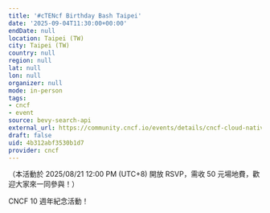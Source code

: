 ```yaml
---
title: '#cTENcf Birthday Bash Taipei'
date: '2025-09-04T11:30:00+00:00'
endDate: null
location: Taipei (TW)
city: Taipei (TW)
country: null
region: null
lat: null
lon: null
organizer: null
mode: in-person
tags:
- cncf
- event
source: bevy-search-api
external_url: https://community.cncf.io/events/details/cncf-cloud-native-taiwan-user-group-presents-ctencf-birthday-bash-taipei/
draft: false
uid: 4b312abf3530b1d7
provider: cncf
---
```

（本活動於 2025/08/21 12:00 PM (UTC+8) 開放 RSVP，需收 50 元場地費，歡迎大家來一同參與！）

CNCF 10 週年紀念活動！
